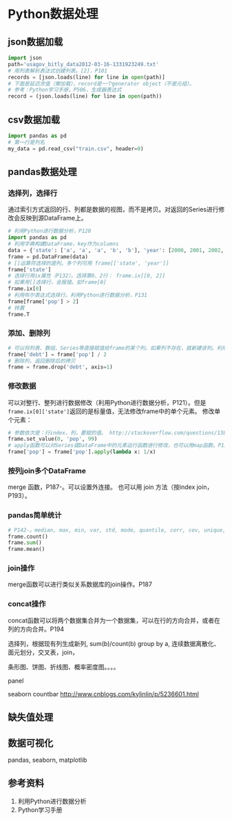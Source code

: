 # Python数据处理

## json数据加载

```python
import json
path='usagov_bitly_data2012-03-16-1331923249.txt'
# 用列表解析表达式创建列表。[2]，P101
records = [json.loads(line) for line in open(path)]
# 下面是延迟求值（懒加载），record是一个generator object（不是元组）。
# 参考：Python学习手册，P506，生成器表达式
record = (json.loads(line) for line in open(path))
```

## csv数据加载

```python
import pandas as pd
# 第一行是列名
my_data = pd.read_csv("train.csv", header=0)
```

## pandas数据处理

### 选择列，选择行

通过索引方式返回的行、列都是数据的视图，而不是拷贝。对返回的Series进行修改会反映到源DataFrame上。
```python
# 利用Python进行数据分析，P120
import pandas as pd
# 利用字典构建DataFrame，key作为columns
data = {'state': ['a', 'a', 'a', 'b', 'b'], 'year': [2000, 2001, 2002, 2001, 2002], 'pop': [1.5, 1.7, 3.6, 2.4, 2.9]}
frame = pd.DataFrame(data)
# []运算符选择的是列。多个列可用 frame[['state', 'year']]
frame['state']
# 选择行用ix属性（P132）。选择第0、2行： frame.ix[[0, 2]]
# 如果用[]选择行，会报错。如frame[0]
frame.ix[0]
# 利用布尔表达式选择行。利用Python进行数据分析，P131
frame[frame['pop'] > 2]
# 转置
frame.T
```

### 添加、删除列

```python
# 可以将列表、数组、Series等直接赋值给frame的某个列。如果列不存在，就新建该列。利用Python进行数据分析，P121
frame['debt'] = frame['pop'] / 2
# 删除列，返回删除后的拷贝
frame = frame.drop('debt', axis=1)
```

### 修改数据

可以对整行、整列进行数据修改（利用Python进行数据分析，P121）。但是`frame.ix[0]['state']`返回的是标量值，无法修改frame中的单个元素。
修改单个元素：

```python
# 参数依次是：行index，列，要赋的值。 http://stackoverflow.com/questions/13842088/
frame.set_value(0, 'pop', 99)
# apply函数可以对Series或DataFrame中的元素运行函数进行修改，也可以用map函数。P137/138
frame['pop'] = frame['pop'].apply(lambda x: 1/x)
```

### 按列join多个DataFrame

merge 函数，P187-。可以设置外连接。
也可以用 join 方法（按index join，P193）。

### pandas简单统计

```python
# P142-。median, max, min, var, std, mode, quantile, corr, cov, unique, describe
frame.count()
frame.sum()
frame.mean()
```

### join操作

merge函数可以进行类似关系数据库的join操作。P187

### concat操作

concat函数可以将两个数据集合并为一个数据集，可以在行的方向合并，或者在列的方向合并。P194





选择列，根据现有列生成新列, sum(b)/count(b) group by a, 连续数据离散化、面元划分，交叉表，join，

条形图、饼图、折线图、概率密度图。。。。

panel

seaborn countbar 
http://www.cnblogs.com/kylinlin/p/5236601.html



## 缺失值处理




## 数据可视化

pandas, seaborn, matplotlib


## 参考资料

1. 利用Python进行数据分析
2. Python学习手册




